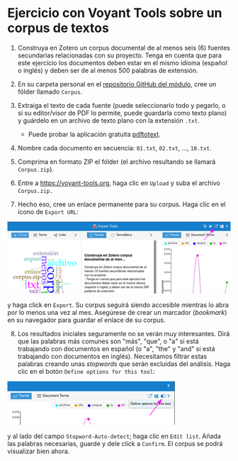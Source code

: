 # Ejercicio con Voyant Tools sobre un corpus de textos

1. Construya en Zotero un corpus documental de al menos seis (6) fuentes secundarias relacionadas con su proyecto. Tenga en cuenta que para este ejercicio los documentos deben estar en el mismo idioma (español o inglés) y deben ser de al menos 500 palabras de extensión.

2. En su carpeta personal en el [repositorio GitHub del módulo](https://github.com/nivaca/Visiones202110), cree un fólder llamado `Corpus`.

3. Extraiga el texto de cada fuente (puede seleccionarlo todo y pegarlo, o si su editor/visor de PDF lo permite, puede guardarla como texto plano) y guárdelo en un archivo de texto plano con la extensión `.txt`.
   - Puede probar la aplicación gratuita [pdftotext](https://www.xpdfreader.com/download.html).

4. Nombre cada documento en secuencia: `01.txt`, `02.txt`, ..., `10.txt`. 

5. Comprima en formato ZIP el fólder (el archivo resultando se llamará `Corpus.zip`).

6. Entre a https://voyant-tools.org, haga clic en `Upload` y suba el archivo `Corpus.zip.`

7. Hecho eso, cree un enlace permanente para su corpus. Haga clic en el ícono de `Export URL`:

![export URL](img/voyant01.png)

y haga click en `Export`. Su corpus seguirá siendo accesible mientras lo abra por lo menos una vez al mes. Asegúrese de crear un marcador (*bookmark*) en su navegador para guardar el enlace de su corpus.

8. Los resultados iniciales seguramente no se verán muy interesantes. Dirá que las palabras más comunes son "más", "que", o "a" si está trabajando con documentos en español (o "a", "the" y "and" si está trabajando con documentos en inglés). Necesitamos filtrar estas palabras creando unas *stopwords* que serán excluidas del análisis. Haga clic en el botón `Define options for this tool`:

![options](img/voyant02.png)

y al lado del campo `Stopword-Auto-detect`; haga clic en `Edit list`. Añada las palabras necesarias, guarde y dele click a `Confirm`. El corpus se podrá visualizar bien ahora.
